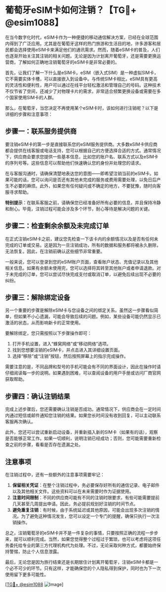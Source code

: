 # 葡萄牙eSIM卡如何注销？【TG💪+ @esim1088】

在当今数字化时代，eSIM卡作为一种便捷的移动通信解决方案，已经在全球范围内得到了广泛应用。尤其是在葡萄牙这样的热门旅游和生活目的地，许多游客和居民都会选择使用eSIM卡来满足他们的通讯需求。然而，随着eSIM卡的普及，人们也逐渐开始关注其注销的相关问题。无论是因为计划离开葡萄牙，还是需要更换运营商，了解如何正确地注销葡萄牙的eSIM卡是非常必要的。

首先，让我们了解一下什么是eSIM卡。eSIM（嵌入式SIM）是一种虚拟SIM卡，它不需要实体卡槽，可以直接嵌入到设备中。与传统SIM卡相比，eSIM具有更高的灵活性和便利性，用户可以通过在线平台轻松激活和管理自己的号码。这种技术不仅节省了空间，还减少了对物理卡片的需求，非常适合频繁更换设备或需要在多个国家使用SIM卡的人群。

那么，在葡萄牙，当您决定不再使用某个eSIM卡时，该如何进行注销呢？以下是详细的步骤和注意事项：

## 步骤一：联系服务提供商

要注销eSIM卡的第一步是直接联系您的eSIM服务提供商。大多数eSIM卡供应商都会提供在线客服或电话支持，您可以根据自己的方便选择合适的方式。通常情况下，供应商会要求您提供一些基本信息，比如您的账户名、联系方式以及eSIM卡的序列号等。这些信息可以帮助他们快速确认您的身份并处理您的请求。

在与客服沟通时，请确保清楚地表达您的意图——即希望注销当前的eSIM卡。如果可能的话，您可以询问是否还有其他未完成的服务或费用需要处理，以免日后产生不必要的麻烦。此外，如果您有任何疑问或不确定的地方，不要犹豫，随时向客服寻求帮助。

**特别提示**：在联系客服之前，请确保您已经准备好所有必要的信息，并且保持冷静和耐心。毕竟，注销过程可能会涉及多个环节，耐心等待是解决问题的关键。

## 步骤二：检查剩余余额及未完成订单

在正式注销eSIM卡之前，建议您先检查一下该卡内的余额情况以及是否有任何未完成的订单或交易。这是因为一旦注销成功，所有的数据和服务都将被永久删除，无法恢复。因此，在注销前确认这些细节非常重要。

一般来说，您可以登录到您的eSIM账户页面，查看账户状态、充值记录以及其他相关信息。如果有余额未使用完，您可以选择将其转至其他账户或者申请退款。对于未完成的订单，您可以尝试尽快完成支付或取消订单，以避免后续出现不必要的纠纷。

## 步骤三：解除绑定设备

另一个重要的步骤是解除eSIM卡与您设备之间的绑定关系。虽然这一步骤看似简单，但如果不小心遗漏，可能会导致后续的问题。例如，某些设备可能仍然显示已激活的状态，从而影响新卡的正常使用。

要解除绑定，您只需按照以下步骤操作即可：
1. 打开手机设置，进入“蜂窝网络”或“移动网络”选项。
2. 找到您想要注销的eSIM卡，并点击进入其详细设置页面。
3. 选择“移除”或“注销”按钮，然后按照屏幕上的指示完成操作。

需要注意的是，不同品牌和型号的手机可能会有不同的界面设计，因此在操作时请仔细阅读每一步的说明。如果遇到困难，可以查阅设备的用户手册或访问厂商官网获取帮助。

## 步骤四：确认注销结果

完成上述步骤后，您还需要确认注销是否成功。通常情况下，供应商会在一定时间内通过短信或邮件通知您注销的结果。如果您长时间没有收到回复，可以主动联系客服再次确认。

此外，您还可以尝试重新启动设备，并重新插入新的SIM卡（如果有的话），观察是否能够正常工作。如果一切顺利，说明注销已经成功；否则，您可能需要重新检查之前的步骤，看看是否存在遗漏之处。

## 注意事项

在注销过程中，还有一些额外的注意事项需要牢记：
1. **保留相关凭证**：在整个注销过程中，务必要保存好所有的通信记录、电子邮件以及其他相关文件。这些资料可以在未来需要时作为证据使用。
2. **注意时间限制**：不同的供应商可能有不同的注销时限要求，有些可能需要提前几天甚至几周提出申请。因此，务必提前规划好注销的时间节点。
3. **避免重复注销**：有时候，由于系统延迟或其他原因，可能会出现多次注销的情况。为了避免这种情况发生，您可以设定一个专门的提醒，确保只执行一次注销操作。

总之，注销葡萄牙的eSIM卡并不是一件复杂的事情，只要按照正确的流程一步步来，就可以顺利完成。当然，如果您觉得整个过程过于繁琐，也可以考虑将这项任务委托给专业的第三方代理机构代为处理。不过，无论采取何种方式，都要始终保持警惕，防止个人信息泄露。

最后，无论您是因为旅行结束还是长期居住计划离开葡萄牙，注销eSIM卡都是一个必不可少的环节。只有这样，才能确保您的个人隐私得到保护，同时也为下一次使用留下更多可能性。

[[TG💪+ @esim1088](https://t.me/s/esim1088) ![Image](https://i.postimg.cc/4NQfJmqS/Snipaste-2025-05-13-00-14-12.png)]